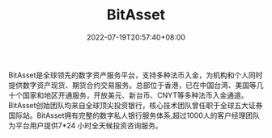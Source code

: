 ﻿---
weight: 
title: "BitAsset"
description: "BitAsset是全球领先的数字金融服务平台，支持多种法币入金，提供现货、期货及衍生品、ETF指数等多种专业的数字资产交易品种。"
date: 2022-07-19T20:57:40+08:00
lastmod: 2022-07-19T09:57:40+08:00
draft: false
authors: ["Cindy"]
featuredImage: "bitasset.jpg"
link: "https://www.bitasset.pro/"
tags: ["交易所","BitAsset"]
categories: ["navigation"]
navigation: ["交易所"]
lightgallery: true
toc: true
pinned: false
recommend: false
recommend1: false
---
BitAsset是全球领先的数字资产服务平台，支持多种法币入金，为机构和个人同时提供数字资产现货、期货合约交易服务。总部位于香港，已在中国台湾、美国等几十个国家和地区开通服务，开放美元、新台币、CNYT等多种法币入金通道。BitAsset创始团队均来自全球顶尖投资银行，核心技术团队曾任职于全球五大证券国际站。BitAsset拥有完整的数字私人银行服务体系,超过1000人的客户经理团队为平台用户提供7*24 小时全天候投资咨询服务。
